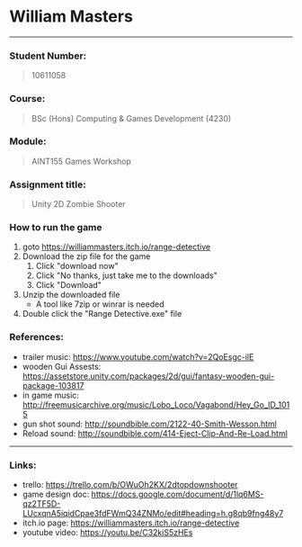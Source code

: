 # William Masters
- - - -



### Student Number:
>10611058


### Course:
>BSc (Hons) Computing & Games Development (4230) 


### Module:
>AINT155 Games Workshop


### Assignment title:
>Unity 2D Zombie Shooter


### How to run the game
1. goto https://williammasters.itch.io/range-detective
2. Download the zip file for the game
    1. Click "download now"
    2. Click "No thanks, just take me to the downloads"
    3. Click "Download"
3. Unzip the downloaded file
    * A tool like 7zip or winrar is needed
4. Double click the "Range Detective.exe" file



### References:
* trailer music: https://www.youtube.com/watch?v=2QoEsgc-ilE
* wooden Gui Assests: https://assetstore.unity.com/packages/2d/gui/fantasy-wooden-gui-package-103817
* in game music: http://freemusicarchive.org/music/Lobo_Loco/Vagabond/Hey_Go_ID_1015
* gun shot sound: http://soundbible.com/2122-40-Smith-Wesson.html
* Reload sound: http://soundbible.com/414-Eject-Clip-And-Re-Load.html
- - - -
### Links:
- trello: https://trello.com/b/OWuOh2KX/2dtopdownshooter
- game design doc: https://docs.google.com/document/d/1lq6MS-qz2TF5D-LUcxqnA5iqidCpae3fdFWmQ34ZNMo/edit#heading=h.g8qb9fng48y7
- itch.io page: https://williammasters.itch.io/range-detective
- youtube video: https://youtu.be/C32kiS5zHEs
